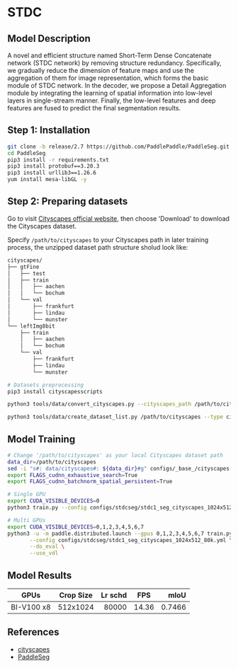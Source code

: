 # STDC

## Model Description

A novel and efficient structure named Short-Term Dense Concatenate network (STDC network) by removing structure redundancy. Specifically, we gradually reduce the dimension
of feature maps and use the aggregation of them for image representation, which forms the basic module of STDC
network. In the decoder, we propose a Detail Aggregation module by integrating the learning of spatial information into low-level layers in single-stream manner. Finally,
the low-level features and deep features are fused to predict the final segmentation results. 

## Step 1: Installation

```bash
git clone -b release/2.7 https://github.com/PaddlePaddle/PaddleSeg.git
cd PaddleSeg
pip3 install -r requirements.txt
pip3 install protobuf==3.20.3
pip3 install urllib3==1.26.6
yum install mesa-libGL -y
```

## Step 2: Preparing datasets

Go to visit [Cityscapes official website](https://www.cityscapes-dataset.com/), then choose 'Download' to download the Cityscapes dataset.

Specify `/path/to/cityscapes` to your Cityscapes path in later training process, the unzipped dataset path structure sholud look like:

```bash
cityscapes/
├── gtFine
│   ├── test
│   ├── train
│   │   ├── aachen
│   │   └── bochum
│   └── val
│       ├── frankfurt
│       ├── lindau
│       └── munster
└── leftImg8bit
    ├── train
    │   ├── aachen
    │   └── bochum
    └── val
        ├── frankfurt
        ├── lindau
        └── munster
```

```bash
# Datasets preprocessing
pip3 install cityscapesscripts

python3 tools/data/convert_cityscapes.py --cityscapes_path /path/to/cityscapes --num_workers 8

python3 tools/data/create_dataset_list.py /path/to/cityscapes --type cityscapes --separator ","
```

## Model Training

```bash
# Change '/path/to/cityscapes' as your local Cityscapes dataset path
data_dir=/path/to/cityscapes
sed -i "s#: data/cityscapes#: ${data_dir}#g" configs/_base_/cityscapes.yml
export FLAGS_cudnn_exhaustive_search=True
export FLAGS_cudnn_batchnorm_spatial_persistent=True

# Single GPU
export CUDA_VISIBLE_DEVICES=0
python3 train.py --config configs/stdcseg/stdc1_seg_cityscapes_1024x512_80k.yml --do_eval --use_vdl --save_interval 500 --save_dir output

# Multi GPUs
export CUDA_VISIBLE_DEVICES=0,1,2,3,4,5,6,7 
python3 -u -m paddle.distributed.launch --gpus 0,1,2,3,4,5,6,7 train.py \
       --config configs/stdcseg/stdc1_seg_cityscapes_1024x512_80k.yml \
       --do_eval \
       --use_vdl
```

## Model Results

| GPUs | Crop Size | Lr schd | FPS  | mIoU |
| ------ | --------- | ------: | --------  |--------------:|
|  BI-V100 x8 | 512x1024  |   80000 | 14.36     | 0.7466 |

## References
- [cityscapes](https://mmsegmentation.readthedocs.io/en/latest/dataset_prepare.html#cityscapes)
- [PaddleSeg](https://github.com/PaddlePaddle/PaddleSeg)
